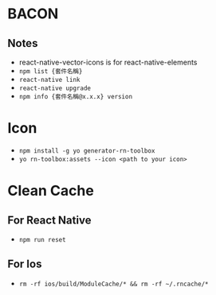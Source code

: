 # BACON #

## Notes

* react-native-vector-icons is for react-native-elements
* `npm list {套件名稱}`
* `react-native link`
* `react-native upgrade`
* `npm info {套件名稱@x.x.x} version`

# Icon
* `npm install -g yo generator-rn-toolbox`
* `yo rn-toolbox:assets --icon <path to your icon>`

# Clean Cache
## For React Native 

* `npm run reset`

## For Ios

* `rm -rf ios/build/ModuleCache/* && rm -rf ~/.rncache/*`